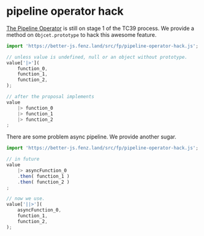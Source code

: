 # pipeline operator hack

[The Pipeline Operator](https://github.com/tc39/proposal-pipeline-operator) is still on stage 1 of the TC39 process. 
We provide a method on `Objcet.prototype` to hack this awesome feature. 

```javascript
import 'https://better-js.fenz.land/src/fp/pipeline-operator-hack.js';

// unless value is undefined, null or an object without prototype.
value['|>'](
	function_0,
	function_1,
	function_2,
);

// after the proposal implements
value
	|> function_0
	|> function_1
	|> function_2
;
```

There are some problem async pipeline. We provide another sugar. 

```javascript
import 'https://better-js.fenz.land/src/fp/pipeline-operator-hack.js';

// in future
value
	|> asyncFunction_0
	.then( function_1 )
	.then( function_2 )
;

// now we use.
value['||>'](
	asyncFunction_0,
	function_1,
	function_2,
);
```
